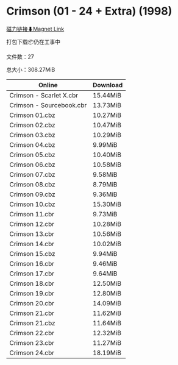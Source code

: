 # Crimson (01 - 24 + Extra) (1998)

[磁力链接⬇Magnet Link](magnet:?xt=urn:btih:b132e0ea11e3811edb6f7e5a6f0a6b8c04712dec&dn=Crimson%20%2801%20-%2024%20%2B%20Extra%29%20%281998%29)

打包下载📦仍在工事中

文件数：27

总大小：308.27MiB

Online | Download
--- | ---
Crimson - Scarlet X.cbr | 15.44MiB
Crimson - Sourcebook.cbr | 13.73MiB
Crimson 01.cbz | 10.27MiB
Crimson 02.cbz | 10.47MiB
Crimson 03.cbz | 10.29MiB
Crimson 04.cbz | 9.99MiB
Crimson 05.cbz | 10.40MiB
Crimson 06.cbz | 10.58MiB
Crimson 07.cbz | 9.58MiB
Crimson 08.cbz | 8.79MiB
Crimson 09.cbz | 9.36MiB
Crimson 10.cbz | 15.30MiB
Crimson 11.cbr | 9.73MiB
Crimson 12.cbr | 10.28MiB
Crimson 13.cbr | 10.56MiB
Crimson 14.cbr | 10.02MiB
Crimson 15.cbz | 9.94MiB
Crimson 16.cbr | 9.46MiB
Crimson 17.cbr | 9.64MiB
Crimson 18.cbr | 12.50MiB
Crimson 19.cbr | 12.80MiB
Crimson 20.cbr | 14.09MiB
Crimson 21.cbr | 11.62MiB
Crimson 21.cbz | 11.64MiB
Crimson 22.cbr | 12.32MiB
Crimson 23.cbr | 11.27MiB
Crimson 24.cbr | 18.19MiB